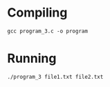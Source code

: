 <!--
NOTES:
This README is an example README for CS332/532 labs. This is a purely minimal example. It's written to emulate pure english representations of a set of documentation. As you start to write more "real world" documentation you will encounter certain standards and manners of writing that this README prepares you for
-->

# Compiling
```
gcc program_3.c -o program
```

# Running
```
./program_3 file1.txt file2.txt
```